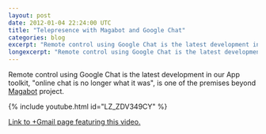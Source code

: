 ```yaml
---
layout: post
date: 2012-01-04 22:24:00 UTC
title: "Telepresence with Magabot and Google Chat"
categories: blog
excerpt: "Remote control using Google Chat is the latest development in our App toolkit, \"online chat is no longer what it was\", is one of the premises beyond Magabot project."
longexcerpt: "Remote control using Google Chat is the latest development in our App toolkit, \"online chat is no longer what it was\", is one of the premises beyond Magabot project. Link to +Gmail page featuring this video."
---
```


Remote control using Google Chat is the latest development in our App toolkit, "online chat is no longer what it was", is one of the premises beyond <a href="http://magabot.cc">Magabot</a> project.

{% include youtube.html id="LZ_ZDV349CY" %}

<a href="https://plus.google.com/u/0/b/113702254746515535621/103345707817934461425/posts/6We6fNemtfm">Link to +Gmail page featuring this video.</a> 
